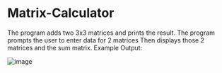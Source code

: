 # Matrix-Calculator
 The program adds two 3x3 matrices and prints the result. 
 The program prompts the user to enter data for 2 matrices 
 Then displays those 2 matrices and the sum matrix. 
 Example Output:
 
 
 ![image](https://user-images.githubusercontent.com/77044673/112730546-30969100-8f58-11eb-8bf6-ab3cc0cbd5c3.png)
